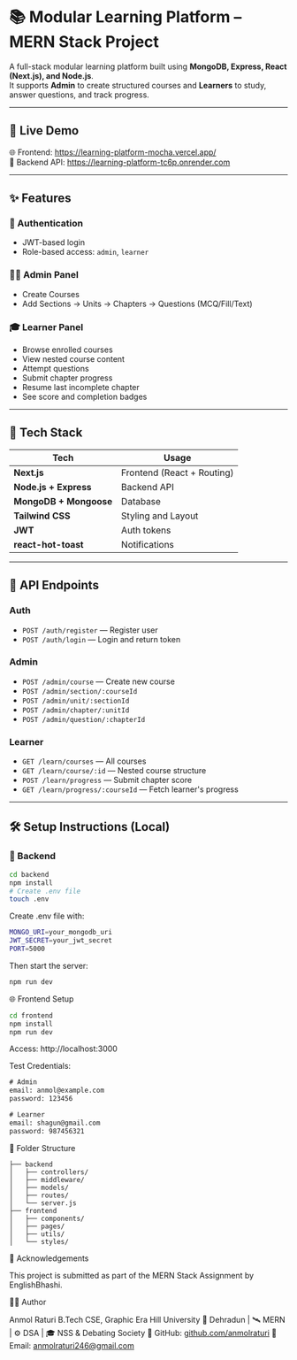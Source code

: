 # 📚 Modular Learning Platform – MERN Stack Project

A full-stack modular learning platform built using **MongoDB, Express, React (Next.js), and Node.js**.  
It supports **Admin** to create structured courses and **Learners** to study, answer questions, and track progress.

---

## 🚀 Live Demo

🌐 Frontend: https://learning-platform-mocha.vercel.app/  
🔗 Backend API: https://learning-platform-tc6p.onrender.com



---

## ✨ Features

### 👤 Authentication
- JWT-based login
- Role-based access: `admin`, `learner`

### 🧑‍🏫 Admin Panel
- Create Courses
- Add Sections → Units → Chapters → Questions (MCQ/Fill/Text)

### 🎓 Learner Panel
- Browse enrolled courses
- View nested course content
- Attempt questions
- Submit chapter progress
- Resume last incomplete chapter
- See score and completion badges

---

## 🧰 Tech Stack

| Tech       | Usage               |
|------------|---------------------|
| **Next.js** | Frontend (React + Routing) |
| **Node.js + Express** | Backend API      |
| **MongoDB + Mongoose** | Database         |
| **Tailwind CSS** | Styling and Layout |
| **JWT**      | Auth tokens          |
| **react-hot-toast** | Notifications     |

---

## 🧪 API Endpoints

### Auth
- `POST /auth/register` — Register user
- `POST /auth/login` — Login and return token

### Admin
- `POST /admin/course` — Create new course
- `POST /admin/section/:courseId`
- `POST /admin/unit/:sectionId`
- `POST /admin/chapter/:unitId`
- `POST /admin/question/:chapterId`

### Learner
- `GET /learn/courses` — All courses
- `GET /learn/course/:id` — Nested course structure
- `POST /learn/progress` — Submit chapter score
- `GET /learn/progress/:courseId` — Fetch learner's progress

---

## 🛠 Setup Instructions (Local)

### 🔧 Backend

```bash
cd backend
npm install
# Create .env file
touch .env
```
Create .env file with:
```bash
MONGO_URI=your_mongodb_uri
JWT_SECRET=your_jwt_secret
PORT=5000
```
Then start the server:

```bash
npm run dev
```

🌐 Frontend Setup
```bash
cd frontend
npm install
npm run dev
```
Access: http://localhost:3000

Test Credentials:
```txt
# Admin
email: anmol@example.com
password: 123456

# Learner
email: shagun@gmail.com
password: 987456321
```

📁 Folder Structure

```pqsql
├── backend
│   ├── controllers/
│   ├── middleware/
│   ├── models/
│   ├── routes/
│   └── server.js
├── frontend
│   ├── components/
│   ├── pages/
│   ├── utils/
│   └── styles/
```

🙌 Acknowledgements

This project is submitted as part of the MERN Stack Assignment by EnglishBhashi.

👨‍💻 Author

Anmol Raturi
B.Tech CSE, Graphic Era Hill University
📍 Dehradun | 🛰️ MERN | ⚙️ DSA | 🎓 NSS & Debating Society
🔗 GitHub: [github.com/anmolraturi](https://github.com/TimelyCo)
📧 Email: anmolraturi246@gmail.com
